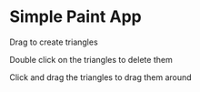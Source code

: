 # Simple Paint App

Drag to create triangles

Double click on the triangles to delete them

Click and drag the triangles to drag them around
